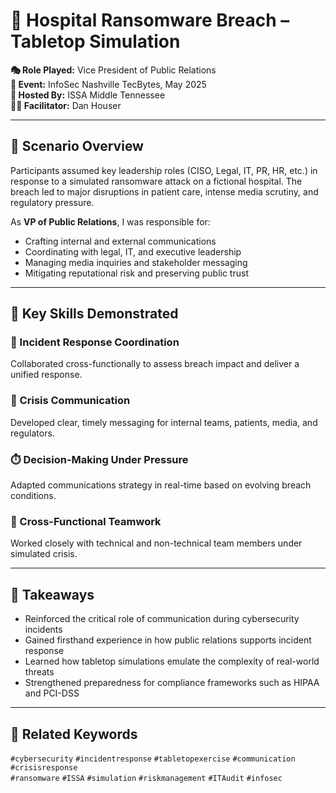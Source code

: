 # 🏥 Hospital Ransomware Breach – Tabletop Simulation

**🎭 Role Played:** Vice President of Public Relations  
**📅 Event:** InfoSec Nashville TecBytes, May 2025  
**🏢 Hosted By:** ISSA Middle Tennessee  
**🧑‍🏫 Facilitator:** Dan Houser

---

## 🧠 Scenario Overview

Participants assumed key leadership roles (CISO, Legal, IT, PR, HR, etc.) in response to a simulated ransomware attack on a fictional hospital. The breach led to major disruptions in patient care, intense media scrutiny, and regulatory pressure.

As **VP of Public Relations**, I was responsible for:

- Crafting internal and external communications
- Coordinating with legal, IT, and executive leadership
- Managing media inquiries and stakeholder messaging
- Mitigating reputational risk and preserving public trust

---

## 🧩 Key Skills Demonstrated

### 🔄 Incident Response Coordination
Collaborated cross-functionally to assess breach impact and deliver a unified response.

### 📣 Crisis Communication
Developed clear, timely messaging for internal teams, patients, media, and regulators.

### ⏱️ Decision-Making Under Pressure
Adapted communications strategy in real-time based on evolving breach conditions.

### 🤝 Cross-Functional Teamwork
Worked closely with technical and non-technical team members under simulated crisis.

---

## 📌 Takeaways

- Reinforced the critical role of communication during cybersecurity incidents  
- Gained firsthand experience in how public relations supports incident response  
- Learned how tabletop simulations emulate the complexity of real-world threats  
- Strengthened preparedness for compliance frameworks such as HIPAA and PCI-DSS

---

## 🔗 Related Keywords

`#cybersecurity` `#incidentresponse` `#tabletopexercise` `#communication` `#crisisresponse`  
`#ransomware` `#ISSA` `#simulation` `#riskmanagement` `#ITAudit` `#infosec`

